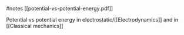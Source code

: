 #notes [[potential-vs-potential-energy.pdf]]

Potential vs potential energy in electrostatic/[[Electrodynamics]] and in [[Classical mechanics]]

